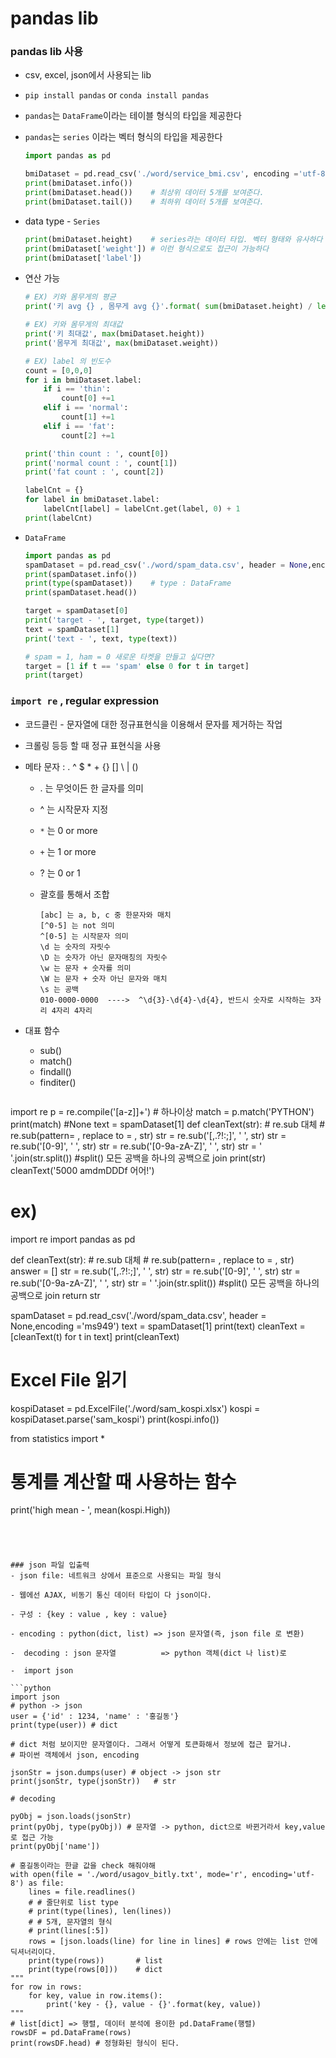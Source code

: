 # pandas lib

### pandas lib 사용

- csv, excel, json에서 사용되는 lib

- `pip install pandas` or `conda install pandas`

- `pandas`는 `DataFrame`이라는 테이블 형식의 타입을 제공한다

- `pandas`는 `series` 이라는 벡터 형식의 타입을 제공한다

  ```python
  import pandas as pd
  
  bmiDataset = pd.read_csv('./word/service_bmi.csv', encoding ='utf-8')					# DataFrame type.
  print(bmiDataset.info())
  print(bmiDataset.head())    # 최상위 데이터 5개를 보여준다.
  print(bmiDataset.tail())    # 최하위 데이터 5개를 보여준다.
  ```

 - data type - `Series`

   ```python
   print(bmiDataset.height)    # series라는 데이터 타입. 벡터 형태와 유사하다
   print(bmiDataset['weight']) # 이런 형식으로도 접근이 가능하다
   print(bmiDataset['label'])
   ```

- 연산 가능

  ```python
  # EX) 키와 몸무게의 평균
  print('키 avg {} , 몸무게 avg {}'.format( sum(bmiDataset.height) / len(bmiDataset.height),  sum(bmiDataset['weight']) / len(bmiDataset['weight'])))
  
  # EX) 키와 몸무게의 최대값
  print('키 최대값', max(bmiDataset.height))
  print('몸무게 최대값', max(bmiDataset.weight))
  
  # EX) label 의 빈도수
  count = [0,0,0]
  for i in bmiDataset.label:
      if i == 'thin':
          count[0] +=1
      elif i == 'normal':
          count[1] +=1
      elif i == 'fat':
          count[2] +=1
  
  print('thin count : ', count[0])
  print('normal count : ', count[1])
  print('fat count : ', count[2])
  
  labelCnt = {}
  for label in bmiDataset.label:
      labelCnt[label] = labelCnt.get(label, 0) + 1
  print(labelCnt)
  ```

- `DataFrame`

  ```python
  import pandas as pd
  spamDataset = pd.read_csv('./word/spam_data.csv', header = None,encoding ='ms949')
  print(spamDataset.info())
  print(type(spamDataset))    # type : DataFrame
  print(spamDataset.head())
  
  target = spamDataset[0]
  print('target - ', target, type(target))
  text = spamDataset[1]
  print('text - ', text, type(text))
  
  # spam = 1, ham = 0 새로운 타켓을 만들고 싶다면?
  target = [1 if t == 'spam' else 0 for t in target]
  print(target)
  ```



###  `import re` , regular expression 

- 코드클린 - 문자열에 대한 정규표현식을 이용해서 문자를 제거하는 작업

- 크롤링 등등 할 때 정규 표현식을 사용

- 메타 문자 : . ^ $ * + {} [] \ | ()

  - . 는 무엇이든 한 글자를 의미

  - ^ 는 시작문자 지정

  - `*` 는 0 or more

  - `+` 는 1 or more

  - ? 는 0 or 1

  - 괄호를 통해서 조합 

    ```
    [abc] 는 a, b, c 중 한문자와 매치
    [^0-5] 는 not 의미
    ^[0-5] 는 시작문자 의미
    \d 는 숫자의 자릿수
    \D 는 숫자가 아닌 문자매칭의 자릿수
    \w 는 문자 + 숫자를 의미
    \W 는 문자 + 숫자 아닌 문자와 매치
    \s 는 공백
    010-0000-0000  ---->  ^\d{3}-\d{4}-\d{4}, 반드시 숫자로 시작하는 3자리 4자리 4자리
    ```

    

- 대표 함수
  - sub()
  - match()
  - findall()
  - finditer()
  ```python
import re
p = re.compile('[a-z]]+') # 하나이상
match = p.match('PYTHON')
print(match)    #None
  text = spamDataset[1]
    def cleanText(str):
      # re.sub 대체
      # re.sub(pattern= , replace to = , str)
      str = re.sub('[,.?!:;]', ' ', str)
      str = re.sub('[0-9]', ' ', str)
      str = re.sub('[0-9a-zA-Z]', ' ', str)
      str = ' '.join(str.split()) #split() 모든 공백을 하나의 공백으로 join
    	print(str)
  cleanText('5000 amdmDDDf 어어!')
  
  # ex) 
  import re
  import pandas as pd

  def cleanText(str):
      # re.sub 대체
      # re.sub(pattern= , replace to = , str)
      answer = []
      str = re.sub('[,.?!:;]', ' ', str)
      str = re.sub('[0-9]', ' ', str)
      str = re.sub('[0-9a-zA-Z]', ' ', str)
      str = ' '.join(str.split()) #split() 모든 공백을 하나의 공백으로 join
      return str

  spamDataset = pd.read_csv('./word/spam_data.csv', header = None,encoding ='ms949')
  text = spamDataset[1]
  print(text)
  cleanText = [cleanText(t) for t in text]
  print(cleanText)

  # Excel File 읽기  
  kospiDataset = pd.ExcelFile('./word/sam_kospi.xlsx')
  kospi = kospiDataset.parse('sam_kospi')
  print(kospi.info())

  from statistics import *
  # 통계를 계산할 때 사용하는 함수
  print('high mean - ', mean(kospi.High))
  ```




### json 파일 입출력
- json file: 네트워크 상에서 표준으로 사용되는 파일 형식 

- 웹에선 AJAX, 비동기 통신 데이터 타입이 다 json이다.

- 구성 : {key : value , key : value}

- encoding : python(dict, list) => json 문자열(즉, json file 로 변환)

-  decoding : json 문자열          => python 객체(dict 나 list)로
   
-  import json
   
  ```python
  import json
  # python -> json
user = {'id' : 1234, 'name' : '홍길동'}
print(type(user)) # dict
  
  # dict 처럼 보이지만 문자열이다. 그래서 어떻게 토큰화해서 정보에 접근 할거냐.
  # 파이썬 객체에서 json, encoding
  
  jsonStr = json.dumps(user) # object -> json str
  print(jsonStr, type(jsonStr))   # str
  
  # decoding
  
  pyObj = json.loads(jsonStr)
  print(pyObj, type(pyObj)) # 문자열 -> python, dict으로 바뀐거라서 key,value로 접근 가능
  print(pyObj['name'])
  
  # 홍길동이라는 한글 값을 check 해줘야해
  with open(file = './word/usagov_bitly.txt', mode='r', encoding='utf-8') as file:
      lines = file.readlines()
      # # 줄단위로 list type
      # print(type(lines), len(lines))
      # # 5개, 문자열의 형식
      # print(lines[:5])
      rows = [json.loads(line) for line in lines] # rows 안에는 list 안에 딕셔너리이다.
      print(type(rows))       # list
      print(type(rows[0]))    # dict
  """
  for row in rows:
      for key, value in row.items():
          print('key - {}, value - {}'.format(key, value))
  """
  # list[dict] => 행렬, 데이터 분석에 용이한 pd.DataFrame(행렬)
  rowsDF = pd.DataFrame(rows)
  print(rowsDF.head) # 정형화된 형식이 된다.
  ```